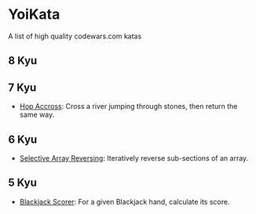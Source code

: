 # YoiKata
A list of high quality codewars.com katas

## 8 Kyu

## 7 Kyu
* [Hop Accross](https://www.codewars.com/kata/hop-across): Cross a river jumping through stones, then return the same way.

## 6 Kyu
* [Selective Array Reversing](https://www.codewars.com/kata/selective-array-reversing): Iteratively reverse sub-sections of an array.

## 5 Kyu
* [Blackjack Scorer](https://www.codewars.com/kata/blackjack-scorer): For a given Blackjack hand, calculate its score.
